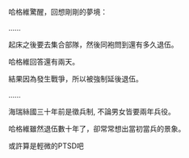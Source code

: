 
哈格維驚醒，回想剛剛的夢境：  

......  

起床之後要去集合部隊，然後同袍問到還有多久退伍。  

哈格維回答還有兩天。  

結果因為發生戰爭，所以被強制延後退伍。  

......  

海瑞絲國三十年前是徵兵制, 不論男女皆要兩年兵役。  

哈格維雖然退伍數十年了，卻常常想出當初當兵的景象。  

或許算是輕微的PTSD吧  
